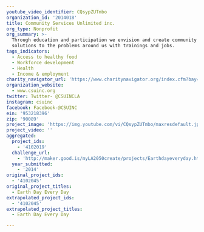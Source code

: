 ```yaml
---
youtube_video_identifier: CQsypZUTmbo
organization_id: '2014018'
title: Community Services Unlimited inc.
org_type: Nonprofit
org_summary: >-
  Through education and participation we envision and create community driven
  solutions to the problems around us with trainings and jobs.
tags_indicators:
  - Access to healthy food
  - Workforce development
  - Health
  - Income & employment
charity_navigator_url: 'https://www.charitynavigator.org/index.cfm?bay=search.profile&ein=953218396'
organization_website:
  - www.csuinc.org
twitter: Twitter- @CSUINCLA
instagram: csuinc
facebook: Facebook-@CSUINC
ein: '953218396'
zip: '90089'
project_image: 'https://img.youtube.com/vi/CQsypZUTmbo/maxresdefault.jpg'
project_video: ''
aggregated:
  project_ids:
    - '4102019'
  challenge_url:
    - 'http://maker.good.is/myLA2050create/projects/Earthdayeveryday.html'
  year_submitted:
    - '2014'
original_project_ids:
  - '4102045'
original_project_titles:
  - Earth Day Every Day
extrapolated_project_ids:
  - '4102045'
extrapolated_project_titles:
  - Earth Day Every Day

---
```

